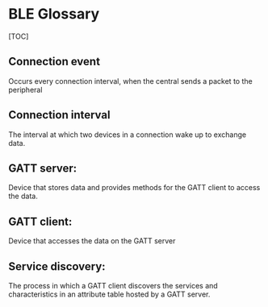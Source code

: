 # BLE Glossary

[TOC]

## Connection event
Occurs every connection interval, when the central sends a packet to the peripheral
## Connection interval
The interval at which two devices in a connection wake up to exchange data.

## GATT server: 
Device that stores data and provides methods for the GATT client to access the data.

## GATT client:
Device that accesses the data on the GATT server

## Service discovery: 
The process in which a GATT client discovers the services and characteristics in an attribute table hosted by a GATT server.